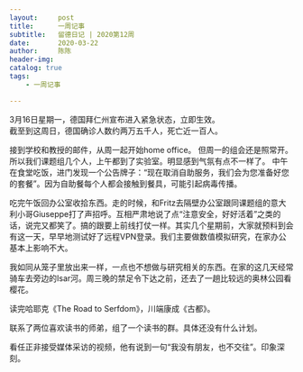 ```yaml
---
layout:     post
title:      一周记事
subtitle:   留德日记 | 2020第12周
date:       2020-03-22
author:     陈陈
header-img: 
catalog: true
tags:
    - 一周记事

---
```


3月16日星期一，德国拜仁州宣布进入紧急状态，立即生效。    
截至到这周日，德国确诊人数约两万五千人，死亡近一百人。  

接到学校和教授的邮件，从周一起开始home office。 但周一的组会还是照常开。所以我们课题组几个人，上午都到了实验室。明显感到气氛有点不一样了。
中午在食堂吃饭，进门发现一个公告牌子：“现在取消自助服务，我们会为您准备好您的套餐”。因为自助餐每个人都会接触到餐具，可能引起病毒传播。

吃完午饭回办公室收拾东西。走的时候，和Fritz去隔壁办公室跟同课题组的意大利小哥Giuseppe打了声招呼。互相严肃地说了点“注意安全，好好活着”之类的话，说完又都笑了。搞的跟要上前线打仗一样。其实几个星期前，大家就预料到会有这一天，早早地测试好了远程VPN登录。我们主要做数值模拟研究，在家办公基本上影响不大。

我如同从笼子里放出来一样，一点也不想做与研究相关的东西。在家的这几天经常骑车去旁边的Isar河。周三晚的禁足令下达之前，还去了一趟比较远的奥林公园看樱花。

读完哈耶克《The Road to Serfdom》，川端康成《古都》。

联系了两位喜欢读书的师弟，组了一个读书的群。具体还没有什么计划。

看任正非接受媒体采访的视频，他有说到一句“我没有朋友，也不交往”。印象深刻。


  
